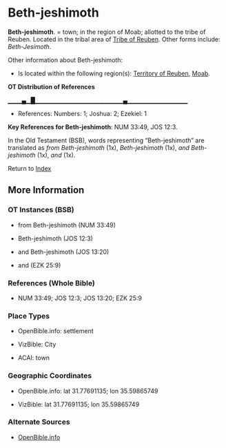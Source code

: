 # Beth-jeshimoth
**Beth-jeshimoth**. 
= town; in the region of Moab; allotted to the tribe of Reuben. 
Located in the tribal area of [Tribe of Reuben](../../../groups/md/acai/Reuben.md). 
Other forms include: 
*Beth-Jesimoth*. 




Other information about Beth-jeshimoth:


* Is located within the following region(s): 
[Territory of Reuben](TerritoryOfReuben.md), [Moab](Moab.md). 


**OT Distribution of References**

▁▁▁▄▁█▁▁▁▁▁▁▁▁▁▁▁▁▁▁▁▁▁▁▁▄▁▁▁▁▁▁▁▁▁▁▁▁▁
* References: Numbers: 1; Joshua: 2; Ezekiel: 1



**Key References for Beth-jeshimoth**: 
NUM 33:49, JOS 12:3. 


In the Old Testament (BSB), words representing “Beth-jeshimoth” are translated as 
*from Beth-jeshimoth* (1x), *Beth-jeshimoth* (1x), *and Beth-jeshimoth* (1x), *and* (1x). 




Return to [Index](00-Index.md)

## More Information

### OT Instances (BSB)

* from Beth-jeshimoth (NUM 33:49)

* Beth-jeshimoth (JOS 12:3)

* and Beth-jeshimoth (JOS 13:20)

* and (EZK 25:9)



### References (Whole Bible)

* NUM 33:49; JOS 12:3; JOS 13:20; EZK 25:9


### Place Types

* OpenBible.info: settlement

* VizBible: City

* ACAI: town



### Geographic Coordinates

* OpenBible.info: lat 31.77691135; lon 35.59865749

* VizBible: lat 31.77691135; lon 35.59865749



### Alternate Sources

* [OpenBible.info](https://www.openbible.info/geo/ancient/a30f37b)



